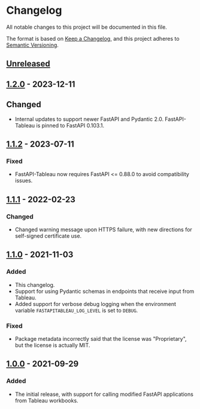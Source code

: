 # Changelog

All notable changes to this project will be documented in this file.

The format is based on [Keep a Changelog](https://keepachangelog.com/en/1.0.0/),
and this project adheres to [Semantic Versioning](https://semver.org/spec/v2.0.0.html).

## [Unreleased]

## [1.2.0] - 2023-12-11

## Changed

- Internal updates to support newer FastAPI and Pydantic 2.0. FastAPI-Tableau is
  pinned to FastAPI 0.103.1.

## [1.1.2] - 2023-07-11

### Fixed

- FastAPI-Tableau now requires FastAPI <= 0.88.0 to avoid compatibility issues.

## [1.1.1] - 2022-02-23

### Changed

- Changed warning message upon HTTPS failure, with new directions for
  self-signed certificate use.

## [1.1.0] - 2021-11-03

### Added

- This changelog.
- Support for using Pydantic schemas in endpoints that receive input from
  Tableau.
- Added support for verbose debug logging when the environment variable
  `FASTAPITABLEAU_LOG_LEVEL` is set to `DEBUG`.

### Fixed

- Package metadata incorrectly said that the license was "Proprietary", but the
  license is actually MIT.

## [1.0.0] - 2021-09-29

### Added

- The initial release, with support for calling modified FastAPI applications
  from Tableau workbooks.

[Unreleased]: https://github.com/rstudio/fastapitableau/compare/v1.2.0...HEAD
[1.2.0]: https://github.com/rstudio/fastapitableau/compare/v1.1.2...v1.2.0
[1.1.2]: https://github.com/rstudio/fastapitableau/compare/v1.1.1...v1.1.2
[1.1.1]: https://github.com/rstudio/fastapitableau/compare/v1.1.0...v1.1.1
[1.1.0]: https://github.com/rstudio/fastapitableau/compare/v1.0.0...v1.1.0
[1.0.0]: https://github.com/rstudio/fastapitableau/releases/tag/v1.0.0
